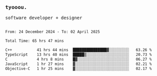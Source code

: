 <samp>
   <h3>tyooou.</h3>
   software developer + designer
   <br/><br/>
  <!--START_SECTION:waka-->

```txt
From: 24 December 2024 - To: 02 April 2025

Total Time: 65 hrs 47 mins

C++           41 hrs 44 mins  ███████████████▓░░░░░░░░░   63.26 %
TypeScript    13 hrs 40 mins  █████▒░░░░░░░░░░░░░░░░░░░   20.73 %
C             4 hrs 8 mins    █▓░░░░░░░░░░░░░░░░░░░░░░░   06.27 %
JavaScript    1 hr 27 mins    ▓░░░░░░░░░░░░░░░░░░░░░░░░   02.21 %
Objective-C   1 hr 25 mins    ▓░░░░░░░░░░░░░░░░░░░░░░░░   02.17 %
```

<!--END_SECTION:waka-->
</samp>
